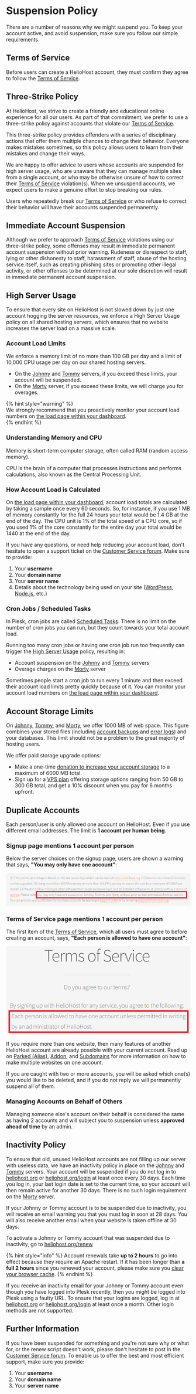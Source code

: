 # Suspension Policy

There are a number of reasons why we might suspend you. To keep your account active, and avoid suspension, make sure you follow our simple requirements.

## Terms of Service

Before users can create a HelioHost account, they must confirm they agree to follow the [Terms of Service](../hosting/terms.md). 

## Three-Strike Policy

At HelioHost, we strive to create a friendly and educational online experience for all our users. As part of that commitment, we prefer to use a three-strike policy against accounts that violate our [Terms of Service](../hosting/terms.md).

This three-strike policy provides offenders with a series of disciplinary actions that offer them multiple chances to change their behavior. Everyone makes mistakes sometimes, so this policy allows users to learn from their mistakes and change their ways. 

We are happy to offer advice to users whose accounts are suspended for high server usage, who are unaware that they can manage multiple sites from a single account, or who may be otherwise unsure of how to correct their [Terms of Service](../hosting/terms.md) violation(s). When we unsuspend accounts, we expect users to make a genuine effort to stop breaking our rules.

Users who repeatedly break our [Terms of Service](../hosting/terms.md) or who refuse to correct their behavior will have their accounts suspended permanently.

## Immediate Account Suspension

Although we prefer to approach [Terms of Service](../hosting/terms.md) violations using our three-strike policy, some offenses may result in immediate permanent account suspension without prior warning. Rudeness or disrespect to staff, lying or other dishonesty to staff, harassment of staff, abuse of the hosting service itself, such as creating phishing sites or promoting other illegal activity, or other offenses to be determined at our sole discretion will result in immediate permanent account suspension.

## High Server Usage

To ensure that every site on HelioHost is not slowed down by just one account hogging the server resources, we enforce a High Server Usage policy on all shared hosting servers, which ensures that no website increases the server load on a massive scale.

### Account Load Limits

We enforce a memory limit of no more than 100 GB per day and a limit of 10,000 CPU usage per day on our shared hosting servers.
* On the [Johnny](../servers/virtual/johnny.md) and [Tommy](../servers/virtual/tommy.md) servers, if you exceed these limits, your account will be suspended.
* On the [Morty](../servers/virtual/morty.md) server, if you exceed these limits, we will charge you for overages.

{% hint style="warning" %}  
We strongly recommend that you proactively monitor your account load numbers on [the load page within your dashboard](https://heliohost.org/dashboard/load/).  
{% endhint %}

### Understanding Memory and CPU

Memory is short-term computer storage, often called RAM (random access memory).

CPU is the brain of a computer that processes instructions and performs calculations, also known as the Central Processing Unit.

### How Account Load is Calculated

On [the load page within your dashboard](https://heliohost.org/dashboard/load/), account load totals are calculated by taking a sample once every 60 seconds. So, for instance, if you use 1 MB of memory constantly for the full 24 hours your total would be 1.4 GB at the end of the day. The CPU unit is 1% of the total speed of a CPU core, so if you used 1% of the core constantly for the entire day your total would be 1440 at the end of the day. 

If you have any questions, or need help reducing your account load, don't hesitate to open a support ticket on the [Customer Service forum](https://helionet.org/index/forum/45-customer-service/?do=add). Make sure to provide: 
1) Your **username**
2) Your **domain name**
3) Your  **server name**
4) Details about the technology being used on your site ([WordPress](../misc/wordpress.md), [Node.js](../features/node.js.md), etc.)

### Cron Jobs / Scheduled Tasks

In Plesk, cron jobs are called [Scheduled Tasks](../tutorials/plesk/cron-jobs.md). There is no limit on the number of cron jobs you can run, but they count towards your total account load.

 Running too many cron jobs or having one cron job run too frequently can trigger the [High Server Usage](/accounts/suspension-policy.md#high-server-usage) policy, resulting in: 
 * Account suspension on the [Johnny](../servers/virtual/johnny.md) and [Tommy](../servers/virtual/tommy.md) servers
 * Overage charges on the [Morty](../servers/virtual/morty.md) server

 Sometimes people start a cron job to run every 1 minute and then exceed their account load limits pretty quickly because of it. You can monitor your account load numbers on [the load page within your dashboard](https://heliohost.org/dashboard/load/).

## Account Storage Limits

On [Johnny](../servers/virtual/johnny.md), [Tommy](../servers/virtual/tommy.md), and [Morty](../servers/virtual/morty.md), we offer 1000 MB of web space. This figure combines your stored files (including [account backups](../tutorials/plesk/account-backups.md) and [error logs](../tutorials/plesk/view-error-logs.md)) and your databases. This limit should not be a problem to the great majority of hosting users. 

We offer paid storage upgrade options:
- Make a one-time [donation to increase your account storage](donation-increase-storage.md) to a maximum of 6000 MB total.
- Sign up for a [VPS plan](https://heliohost.org/vps/) offering storage options ranging from 50 GB to 300 GB total, and get a 10% discount when you pay for 6 months upfront.

## Duplicate Accounts

Each person/user is only allowed one account on HelioHost. Even if you use different email addresses. The limit is **1 account per human being**. 

### Signup page mentions 1 account per person

Below the server choices on the signup page, users are shown a warning that says, **"You may only have one account"**: 

![](../.gitbook/assets/mutiple-acct-warning-1.png)

### Terms of Service page mentions 1 account per person

The first item of the [Terms of Service](../hosting/terms.md), which all users must agree to before creating an account, says, **"Each person is allowed to have one account"**:

![](../.gitbook/assets/mutiple-acct-warning-2.png)

If you require more than one website, then many features of another HelioHost account are already possible with your current account. Read up on [Parked (Alias)](alias-parked-domains.md), [Addon](addon-domains.md), and [Subdomains](subdomains.md) for more information on how to make multiple websites on one account.

If you are caught with two or more accounts, you will be asked which one(s) you would like to be deleted, and if you do not reply we will permanently suspend all of them.

### Managing Accounts on Behalf of Others

Managing someone else's account on their behalf is considered the same as having 2 accounts and will subject you to suspension unless **approved ahead of time** by an admin.

## Inactivity Policy

To ensure that old, unused HelioHost accounts are not filling up our server with useless data, we have an inactivity policy in place on the [Johnny](../servers/virtual/johnny.md) and [Tommy](../servers/virtual/tommy.md) servers. Your account will be suspended if you do not log in to [heliohost.org](https://heliohost.org/) or [heliohost.org/login](https://heliohost.org/login/) at least once every 30 days. Each time you log in, your last login date is set to the current time, so your account will then remain active for another 30 days. There is no such login requirement on the [Morty](../servers/virtual/morty.md) server.

If your Johnny or Tommy account is to be suspended due to inactivity, you will receive an email warning you that you must log in soon at 28 days. You will also receive another email when your website is taken offline at 30 days.

To activate a Johnny or Tommy account that was suspended due to inactivity, go to [heliohost.org/renew](http://heliohost.org/renew/)

{% hint style="info" %}
Account renewals take **up to 2 hours** to go into effect because they require an Apache restart. If it has been longer than **a full 2 hours** since you renewed your account, please make sure you [clear your browser cache](../misc/clear-your-cache.md).
{% endhint %}

If you receive an inactivity email for your Johnny or Tommy account even though you have logged into Plesk recently, then you might be logged into Plesk using a faulty URL. To ensure that your logins are logged, log in at [heliohost.org](https://heliohost.org/) or [heliohost.org/login](https://heliohost.org/login/) at least once a month. Other login methods are not supported.

## Further Information

If you have been suspended for something and you're not sure why or what for, or the renew script doesn't work, please don't hesitate to post in the [Customer Service forum](https://helionet.org/index/forum/45-customer-service/). To enable us to offer the best and most efficient support, make sure you provide:
1) Your **username**
2) Your **domain name**
3) Your **server name**